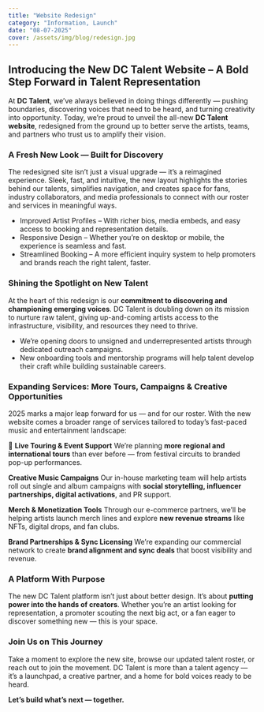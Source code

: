 ```yaml
---
title: "Website Redesign"
category: "Information, Launch"
date: "08-07-2025"
cover: /assets/img/blog/redesign.jpg
---
```


## Introducing the New DC Talent Website – A Bold Step Forward in Talent Representation

At **DC Talent**, we’ve always believed in doing things differently — pushing boundaries, discovering voices that need to be heard, and turning creativity into opportunity. Today, we’re proud to unveil the all-new **DC Talent website**, redesigned from the ground up to better serve the artists, teams, and partners who trust us to amplify their vision.

### A Fresh New Look — Built for Discovery

The redesigned site isn’t just a visual upgrade — it’s a reimagined experience. Sleek, fast, and intuitive, the new layout highlights the stories behind our talents, simplifies navigation, and creates space for fans, industry collaborators, and media professionals to connect with our roster and services in meaningful ways.

- Improved Artist Profiles – With richer bios, media embeds, and easy access to booking and representation details.
- Responsive Design – Whether you’re on desktop or mobile, the experience is seamless and fast.
- Streamlined Booking – A more efficient inquiry system to help promoters and brands reach the right talent, faster.

### Shining the Spotlight on New Talent

At the heart of this redesign is our **commitment to discovering and championing emerging voices**. DC Talent is doubling down on its mission to nurture raw talent, giving up-and-coming artists access to the infrastructure, visibility, and resources they need to thrive.

- We’re opening doors to unsigned and underrepresented artists through dedicated outreach campaigns.
- New onboarding tools and mentorship programs will help talent develop their craft while building sustainable careers.

### Expanding Services: More Tours, Campaigns & Creative Opportunities

2025 marks a major leap forward for us — and for our roster. With the new website comes a broader range of services tailored to today’s fast-paced music and entertainment landscape:

🎤 **Live Touring & Event Support**
We’re planning **more regional and international tours** than ever before — from festival circuits to branded pop-up performances.

**Creative Music Campaigns**
Our in-house marketing team will help artists roll out single and album campaigns with **social storytelling, influencer partnerships, digital activations**, and PR support.

**Merch & Monetization Tools**
Through our e-commerce partners, we’ll be helping artists launch merch lines and explore **new revenue streams** like NFTs, digital drops, and fan clubs.

**Brand Partnerships & Sync Licensing**
We’re expanding our commercial network to create **brand alignment and sync deals** that boost visibility and revenue.

### A Platform With Purpose

The new DC Talent platform isn’t just about better design. It’s about **putting power into the hands of creators**. Whether you’re an artist looking for representation, a promoter scouting the next big act, or a fan eager to discover something new — this is your space.

### Join Us on This Journey

Take a moment to explore the new site, browse our updated talent roster, or reach out to join the movement. DC Talent is more than a talent agency — it’s a launchpad, a creative partner, and a home for bold voices ready to be heard.

**Let’s build what’s next — together.**
